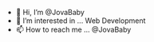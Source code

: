 - 👋 Hi, I’m @JovaBaby
- 👀 I’m interested in ... Web Development
- 📫 How to reach me ... @JovaBaby

<!---
JovaBaby/JovaBaby is a ✨ special ✨ repository because its `README.md` (this file) appears on your GitHub profile.
You can click the Preview link to take a look at your changes.
--->
